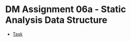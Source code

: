 # DM Assignment 06a - Static Analysis Data Structure 
 - [Task](https://datsoftlyngby.github.io/soft2020fall/resources/65c1c264-06-assignment.pdf)